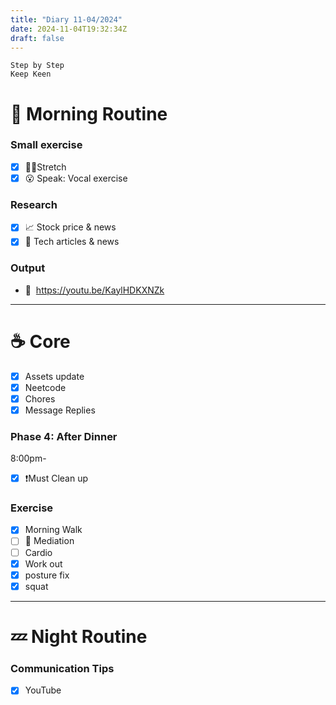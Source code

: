 ```yaml
---
title: "Diary 11-04/2024"  
date: 2024-11-04T19:32:34Z
draft: false
---
```


```tsx
Step by Step
Keep Keen
```

# 🍳 Morning Routine

### Small exercise

- [x]  🧎‍♀️Stretch
- [x]  😮 Speak: Vocal exercise

### Research

- [x]  📈 Stock price & news
- [x]  👾 Tech articles & news

### Output

- 🎥  https://youtu.be/KaylHDKXNZk

---

# ☕ Core

- [x]  Assets update
- [x]  Neetcode
- [x]  Chores
- [x]  Message Replies

### Phase 4: After Dinner

8:00pm-

- [x]  ❗Must Clean up

### Exercise

- [x]  Morning Walk
- [ ]  🧘 Mediation
- [ ]  Cardio
- [x]  Work out
- [x]  posture fix
- [x]  squat

---

# 💤 Night Routine

### Communication Tips

- [x]  YouTube